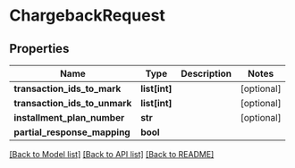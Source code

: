 # ChargebackRequest

## Properties
Name | Type | Description | Notes
------------ | ------------- | ------------- | -------------
**transaction_ids_to_mark** | **list[int]** |  | [optional] 
**transaction_ids_to_unmark** | **list[int]** |  | [optional] 
**installment_plan_number** | **str** |  | [optional] 
**partial_response_mapping** | **bool** |  | 

[[Back to Model list]](../README.md#documentation-for-models) [[Back to API list]](../README.md#documentation-for-api-endpoints) [[Back to README]](../README.md)


